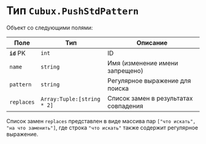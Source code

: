 Тип `Cubux.PushStdPattern`
==========================

Объект со следующими полями:

| Поле        | Тип      | Описание
| ----------- | -------- | --------
| **`id`** PK | `int`    | ID
| `name`      | `string` | Имя (изменение имени запрещено)
| `pattern`   | `string` | Регулярное выражение для поиска
| `replaces`  | `Array:Tuple:[string * 2]` | Список замен в результатах совпадения

Список замен `replaces` представлен в виде массива пар
`["что искать", "на что заменить"]`, где строка `"что искать"` также
содержит регулярное выражение.
